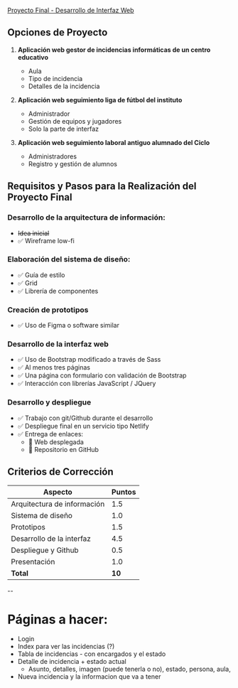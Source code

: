 [Proyecto Final - Desarrollo de Interfaz Web](https://ciclos.iesruizgijon.es/mod/assign/view.php?id=17918)

## Opciones de Proyecto

1. **Aplicación web gestor de incidencias informáticas de un centro educativo**
   - Aula
   - Tipo de incidencia
   - Detalles de la incidencia

2. **Aplicación web seguimiento liga de fútbol del instituto**
   - Administrador
   - Gestión de equipos y jugadores
   - Solo la parte de interfaz

3. **Aplicación web seguimiento laboral antiguo alumnado del Ciclo**
   - Administradores
   - Registro y gestión de alumnos

## Requisitos y Pasos para la Realización del Proyecto Final

### Desarrollo de la arquitectura de información:
- ~~Idea inicial~~
- ✅ Wireframe low-fi

### Elaboración del sistema de diseño:
- ✅ Guía de estilo
- ✅ Grid
- ✅ Librería de componentes

### Creación de prototipos
- ✅ Uso de Figma o software similar

### Desarrollo de la interfaz web
- ✅ Uso de Bootstrap modificado a través de Sass
- ✅ Al menos tres páginas
- ✅ Una página con formulario con validación de Bootstrap
- ✅ Interacción con librerías JavaScript / JQuery

### Desarrollo y despliegue
- ✅ Trabajo con git/Github durante el desarrollo
- ✅ Despliegue final en un servicio tipo Netlify
- ✅ Entrega de enlaces:
  - 🔗 Web desplegada
  - 🔗 Repositorio en GitHub

## Criterios de Corrección

| Aspecto                      | Puntos |
|------------------------------|--------|
| Arquitectura de información  | 1.5    |
| Sistema de diseño            | 1.0    |
| Prototipos                   | 1.5    |
| Desarrollo de la interfaz    | 4.5    |
| Despliegue y Github          | 0.5    |
| Presentación                 | 1.0    |
| **Total**                    | **10** |
--
# Páginas a hacer:
 - Login
 - Index para ver las incidencias (?)
 - Tabla de incidencias - con encargados y el estado
 - Detalle de incidencia + estado actual
   - Asunto, detalles, imagen (puede tenerla o no), estado, persona, aula, 
 - Nueva incidencia y la informacion que va a tener